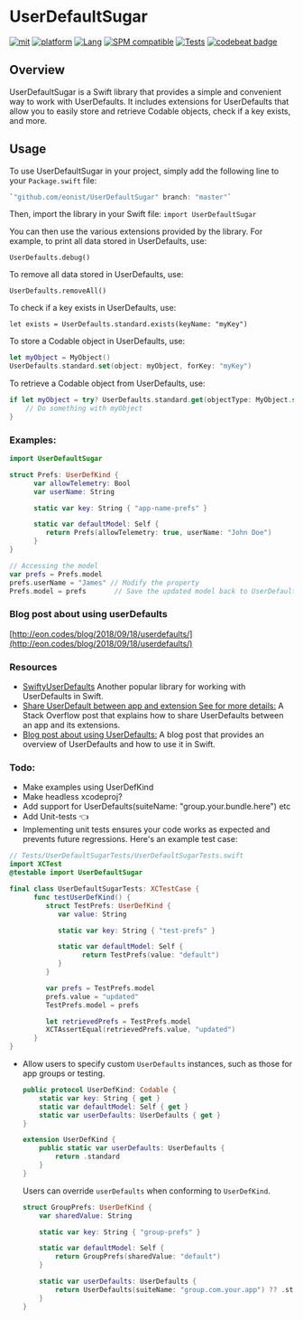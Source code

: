 # UserDefaultSugar

[![mit](https://img.shields.io/badge/License-MIT-brightgreen.svg)](https://opensource.org/licenses/MIT)
[![platform](https://img.shields.io/badge/Platform-iOS%20%7C%20macOS-blue.svg)](https://developer.apple.com/)
[![Lang](https://img.shields.io/badge/Language-Swift%205.0-orange.svg)](https://swift.org/)
[![SPM compatible](https://img.shields.io/badge/SPM-compatible-4BC51D.svg?style=flat)](https://github.com/apple/swift)
[![Tests](https://github.com/eonist/UserDefaultSugar/actions/workflows/Tests.yml/badge.svg)](https://github.com/eonist/UserDefaultSugar/actions/workflows/Tests.yml)
[![codebeat badge](https://codebeat.co/badges/53f9ea75-e563-4331-9247-e3ab24b8d23d)](https://codebeat.co/projects/github-com-eonist-userdefaultsugar-master)

## Overview

UserDefaultSugar is a Swift library that provides a simple and convenient way to work with UserDefaults. It includes extensions for UserDefaults that allow you to easily store and retrieve Codable objects, check if a key exists, and more.

## Usage

To use UserDefaultSugar in your project, simply add the following line to your `Package.swift` file:

```swift
`"github.com/eonist/UserDefaultSugar" branch: "master"`
``` 

Then, import the library in your Swift file:
`import UserDefaultSugar`

You can then use the various extensions provided by the library. For example, to print all data stored in UserDefaults, use:

`UserDefaults.debug()` 

To remove all data stored in UserDefaults, use:

 `UserDefaults.removeAll()`

To check if a key exists in UserDefaults, use:

`let exists = UserDefaults.standard.exists(keyName: "myKey")`

To store a Codable object in UserDefaults, use:

```swift
let myObject = MyObject()
UserDefaults.standard.set(object: myObject, forKey: "myKey")
```

To retrieve a Codable object from UserDefaults, use:

```swift
if let myObject = try? UserDefaults.standard.get(objectType: MyObject.self, forKey: "myKey") {
    // Do something with myObject
}
```

### Examples:
```swift
import UserDefaultSugar

struct Prefs: UserDefKind {
      var allowTelemetry: Bool
      var userName: String

      static var key: String { "app-name-prefs" }

      static var defaultModel: Self {
         return Prefs(allowTelemetry: true, userName: "John Doe")
      }
}

// Accessing the model
var prefs = Prefs.model
prefs.userName = "James" // Modify the property
Prefs.model = prefs       // Save the updated model back to UserDefaults

```

### Blog post about using userDefaults
[http://eon.codes/blog/2018/09/18/userdefaults/](http://eon.codes/blog/2018/09/18/userdefaults/)

### Resources
- [SwiftyUserDefaults](https://github.com/radex/SwiftyUserDefaults) Another popular library for working with UserDefaults in Swift.
- [Share UserDefault between app and extension See for more details:](https://stackoverflow.com/questions/45607903/sharing-userdefaults-between-extensions) A Stack Overflow post that explains how to share UserDefaults between an app and its extensions.  
- [Blog post about using UserDefaults:](https://smashswift.com/how-to-share-user-defaults-with-extensions/)   A blog post that provides an overview of UserDefaults and how to use it in Swift.

### Todo:
- Make examples using UserDefKind
- Make headless xcodeproj?
- Add support for UserDefaults(suiteName: "group.your.bundle.here") etc
- Add Unit-tests 👈
- Implementing unit tests ensures your code works as expected and prevents future regressions. Here's an example test case:

```swift
// Tests/UserDefaultSugarTests/UserDefaultSugarTests.swift
import XCTest
@testable import UserDefaultSugar

final class UserDefaultSugarTests: XCTestCase {
      func testUserDefKind() {
         struct TestPrefs: UserDefKind {
            var value: String

            static var key: String { "test-prefs" }

            static var defaultModel: Self {
                  return TestPrefs(value: "default")
            }
         }

         var prefs = TestPrefs.model
         prefs.value = "updated"
         TestPrefs.model = prefs

         let retrievedPrefs = TestPrefs.model
         XCTAssertEqual(retrievedPrefs.value, "updated")
      }
}
```
- Allow users to specify custom `UserDefaults` instances, such as those for app groups or testing.

   ```swift:Sources/UserDefaultSugar/UserDefKind.swift
   public protocol UserDefKind: Codable {
       static var key: String { get }
       static var defaultModel: Self { get }
       static var userDefaults: UserDefaults { get }
   }

   extension UserDefKind {
       public static var userDefaults: UserDefaults {
           return .standard
       }
   }
   ```
   Users can override `userDefaults` when conforming to `UserDefKind`.

   ```swift
   struct GroupPrefs: UserDefKind {
       var sharedValue: String

       static var key: String { "group-prefs" }

       static var defaultModel: Self {
           return GroupPrefs(sharedValue: "default")
       }

       static var userDefaults: UserDefaults {
           return UserDefaults(suiteName: "group.com.your.app") ?? .standard
       }
   }
   ```